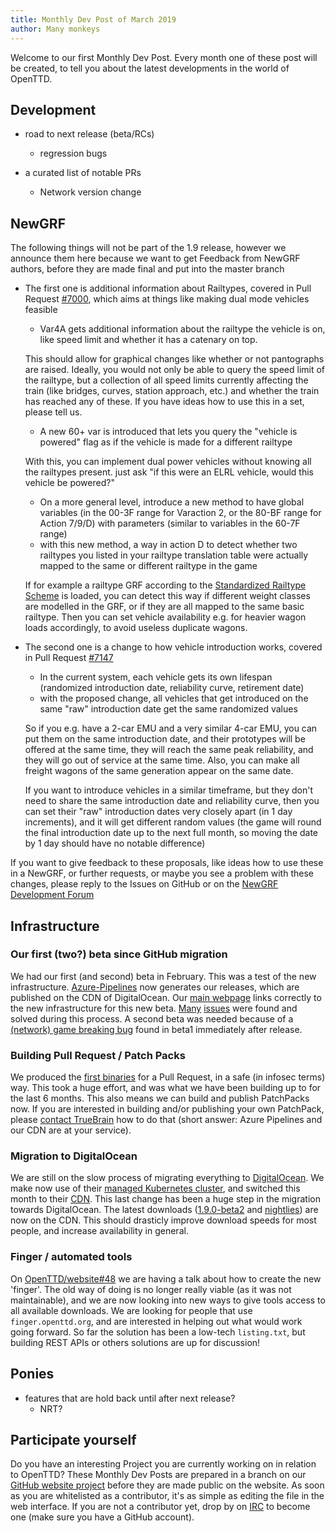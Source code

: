 ```yaml
---
title: Monthly Dev Post of March 2019
author: Many monkeys
---
```


Welcome to our first Monthly Dev Post.
Every month one of these post will be created, to tell you about the latest developments in the world of OpenTTD.

## Development
* road to next release (beta/RCs)
  - regression bugs

* a curated list of notable PRs
  - Network version change

## NewGRF

The following things will not be part of the 1.9 release, however we announce them here because we want to get Feedback from NewGRF authors, before they are made final and put into the master branch

* The first one is additional information about Railtypes, covered in Pull Request [#7000](https://github.com/OpenTTD/OpenTTD/pull/7000), which aims at things like making dual mode vehicles feasible
  - Var4A gets additional information about the railtype the vehicle is on, like speed limit and whether it has a catenary on top.
 
   This should allow for graphical changes like whether or not pantographs are raised. Ideally, you would not only be able to query the speed limit of the railtype, but a collection of all speed limits currently affecting the train (like bridges, curves, station approach, etc.) and whether the train has reached any of these. If you have ideas how to use this in a set, please tell us.
  - A new 60+ var is introduced that lets you query the "vehicle is powered" flag as if the vehicle is made for a different railtype
  
   With this, you can implement dual power vehicles without knowing all the railtypes present. just ask "if this were an ELRL vehicle, would this vehicle be powered?"
  - On a more general level, introduce a new method to have global variables (in the 00-3F range for Varaction 2, or the 80-BF range for Action 7/9/D) with parameters (similar to variables in the 60-7F range)
  - with this new method, a way in action D to detect whether two railtypes you listed in your railtype translation table were actually mapped to the same or different railtype in the game
  
   If for example a railtype GRF according to the [Standardized Railtype Scheme](https://newgrf-specs.tt-wiki.net/wiki/Standardized_Railtype_Scheme) is loaded, you can detect this way if different weight classes are modelled in the GRF, or if they are all mapped to the same basic railtype. Then you can set vehicle availability e.g. for heavier wagon loads accordingly, to avoid useless duplicate wagons.
* The second one is a change to how vehicle introduction works, covered in Pull Request [#7147](https://github.com/OpenTTD/OpenTTD/pull/7147)
  - In the current system, each vehicle gets its own lifespan (randomized introduction date, reliability curve, retirement date)
  - with the proposed change, all vehicles that get introduced on the same "raw" introduction date get the same randomized values
  
  So if you e.g. have a 2-car EMU and a very similar 4-car EMU, you can put them on the same introduction date, and their prototypes will be offered at the same time, they will reach the same peak reliability, and they will go out of service at the same time.
  Also, you can make all freight wagons of the same generation appear on the same date.
  
  If you want to introduce vehicles in a similar timeframe, but they don't need to share the same introduction date and reliability curve, then you can set their "raw" introduction dates very closely apart (in 1 day increments), and it will get different random values (the game will round the final introduction date up to the next full month, so moving the date by 1 day should have no notable difference)

If you want to give feedback to these proposals, like ideas how to use these in a NewGRF, or further requests, or maybe you see a problem with these changes, please reply to the Issues on GitHub or on the [NewGRF Development Forum](https://www.tt-forums.net/viewtopic.php?f=26&t=84875)

## Infrastructure

### Our first (two?) beta since GitHub migration

We had our first (and second) beta in February.
This was a test of the new infrastructure.
[Azure-Pipelines](https://dev.azure.com/openttd/OpenTTD/_build) now generates our releases, which are published on the CDN of DigitalOcean.
Our [main webpage](https://www.openttd.org) links correctly to the new infrastructure for this new beta.
[Many](https://github.com/OpenTTD/website/compare/9858a4952a29535f6912d209dbbace64b6c625ca..48daaf209774131facbddee0f4afb679167c1880)  [issues](https://github.com/OpenTTD/OpenTTD/compare/5b74118ae77cd7c931fc833b174522b77cf00737..6e211908588ab5272336d0d2db3bbb4020f7004f) were found and solved during this process.
A second beta was needed because of a [(network) game breaking bug](https://github.com/OpenTTD/OpenTTD/commit/0151fe998a999b48b67afa5b96d9a4cd72246455) found in beta1 immediately after release.

### Building Pull Request / Patch Packs

We produced the [first binaries](https://www.openttd.org/downloads/openttd-pullrequests/pr6811/latest.html) for a Pull Request, in a safe (in infosec terms) way.
This took a huge effort, and was what we have been building up to for the last 6 months.
This also means we can build and publish PatchPacks now.
If you are interested in building and/or publishing your own PatchPack, please [contact TrueBrain](https://www.openttd.org/contact.html) how to do that (short answer: Azure Pipelines and our CDN are at your service).

### Migration to DigitalOcean

We are still on the slow process of migrating everything to [DigitalOcean](https://www.digitalocean.com).
We make now use of their [managed Kubernetes cluster](https://www.digitalocean.com/products/kubernetes/), and switched this month to their [CDN](https://www.digitalocean.com/products/spaces/).
This last change has been a huge step in the migration towards DigitalOcean.
The latest downloads ([1.9.0-beta2](https://www.openttd.org/downloads/openttd-releases/testing.html) and [nightlies](https://www.openttd.org/downloads/openttd-nightlies/latest.html)) are now on the CDN.
This should drasticly improve download speeds for most people, and increase availability in general.

### Finger / automated tools

On [OpenTTD/website#48](https://github.com/OpenTTD/website/issues/48) we are having a talk about how to create the new 'finger'.
The old way of doing is no longer really viable (as it was not maintainable), and we are now looking into new ways to give tools access to all available downloads.
We are looking for people that use `finger.openttd.org`, and are interested in helping out what would work going forward.
So far the solution has been a low-tech `listing.txt`, but building REST APIs or others solutions are up for discussion!

## Ponies
* features that are hold back until after next release?
  - NRT?

## Participate yourself

Do you have an interesting Project you are currently working on in relation to OpenTTD?
These Monthly Dev Posts are prepared in a branch on our [GitHub website project](https://github.com/OpenTTD/website/tree/monthly-dev-post/_posts/2019-04-01-monthly-dev-post.md) before they are made public on the website.
As soon as you are whitelisted as a contributor, it's as simple as editing the file in the web interface.
If you are not a contributor yet, drop by on [IRC](https://www.openttd.org/contact.html) to become one (make sure you have a GitHub account).

